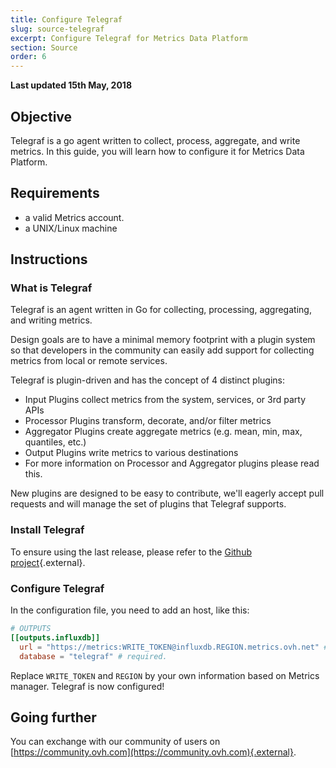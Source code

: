 ```yaml
---
title: Configure Telegraf
slug: source-telegraf
excerpt: Configure Telegraf for Metrics Data Platform
section: Source
order: 6
---
```

**Last updated 15th May, 2018**

## Objective

Telegraf is a go agent written to collect, process, aggregate, and write metrics. In this guide, you will learn how to configure it for Metrics Data Platform.

## Requirements

- a valid Metrics account.
- a UNIX/Linux machine

## Instructions

### What is Telegraf

Telegraf is an agent written in Go for collecting, processing, aggregating, and writing metrics.

Design goals are to have a minimal memory footprint with a plugin system so that developers in the community can easily add support for collecting metrics from local or remote services.

Telegraf is plugin-driven and has the concept of 4 distinct plugins:

- Input Plugins collect metrics from the system, services, or 3rd party APIs
- Processor Plugins transform, decorate, and/or filter metrics
- Aggregator Plugins create aggregate metrics (e.g. mean, min, max, quantiles, etc.)
- Output Plugins write metrics to various destinations
- For more information on Processor and Aggregator plugins please read this.

New plugins are designed to be easy to contribute, we'll eagerly accept pull requests and will manage the set of plugins that Telegraf supports.

### Install Telegraf

To ensure using the last release, please refer to the [Github project](https://github.com/influxdata/telegraf/releases){.external}.

### Configure Telegraf

In the configuration file, you need to add an host, like this:

```toml
# OUTPUTS
[[outputs.influxdb]]
  url = "https://metrics:WRITE_TOKEN@influxdb.REGION.metrics.ovh.net" # required.
  database = "telegraf" # required.
```

Replace `WRITE_TOKEN` and `REGION` by your own information based on Metrics manager. Telegraf is now configured!

## Going further

You can exchange with our community of users on [https://community.ovh.com](https://community.ovh.com){.external}.

